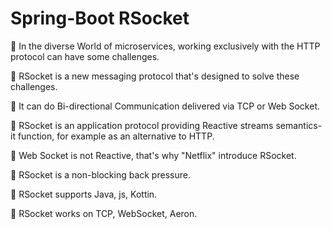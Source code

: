 # Spring-Boot RSocket
🔘 In the diverse World of microservices, working exclusively with the HTTP protocol can have some challenges. 

🔘 RSocket is a new messaging protocol that's designed to solve these challenges.  

🔘 It can do Bi-directional Communication delivered via TCP or Web Socket.    

🔘 RSocket is an application protocol providing Reactive streams semantics-it function, for example as an alternative to HTTP.

🔘 Web Socket is not Reactive, that's why "Netflix" introduce RSocket.

🔘 RSocket is a non-blocking back pressure.

🔘 RSocket supports Java, js, Kottin.

🔘 RSocket works on TCP, WebSocket, Aeron.


